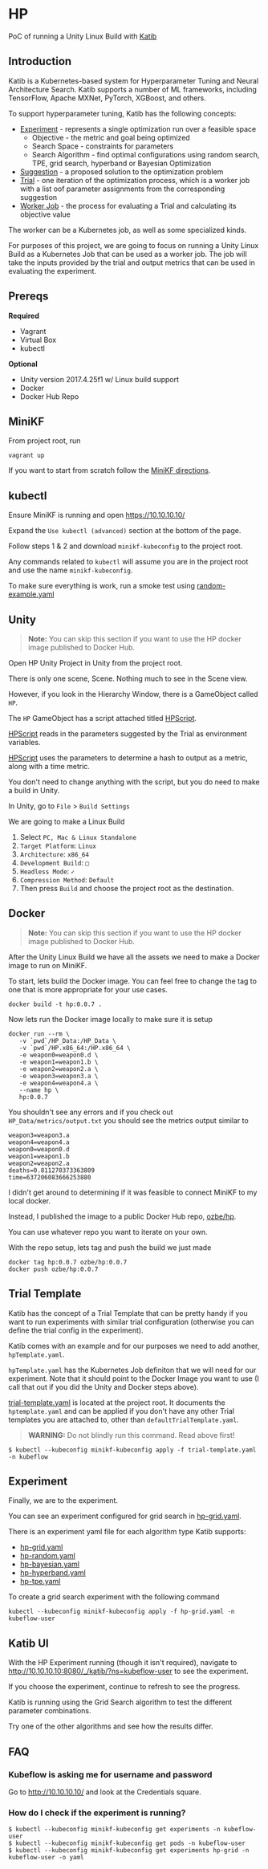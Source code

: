 # HP

PoC of running a Unity Linux Build with
[Katib](https://github.com/kubeflow/katib)

## Introduction

Katib is a Kubernetes-based system for Hyperparameter Tuning and Neural
Architecture Search. Katib supports a number of ML frameworks, including
TensorFlow, Apache MXNet, PyTorch, XGBoost, and others.

To support hyperparameter tuning, Katib has the following concepts:
- [Experiment](https://github.com/kubeflow/katib#experiment) -
  represents a single optimization run over a feasible space
  - Objective - the metric and goal being optimized
  - Search Space - constraints for parameters
  - Search Algorithm - find optimal configurations using random search,
    TPE, grid search, hyperband or Bayesian Optimization
- [Suggestion](https://github.com/kubeflow/katib#suggestion) - a
  proposed solution to the optimization problem
- [Trial](https://github.com/kubeflow/katib#trial) - one iteration of
  the optimization process, which is a worker job with a list oof
  parameter assignments from the corresponding suggestion
- [Worker Job](https://github.com/kubeflow/katib#trial) - the process
  for evaluating a Trial and calculating its objective value

The worker can be a Kubernetes job, as well as some specialized kinds.

For purposes of this project, we are going to focus on running a Unity
Linux Build as a Kubernetes Job that can be used as a worker job. The
job will take the inputs provided by the trial and output metrics that
can be used in evaluating the experiment.

## Prereqs

**Required**
- Vagrant
- Virtual Box
- kubectl

**Optional**
- Unity version 2017.4.25f1 w/ Linux build support
- Docker
- Docker Hub Repo

## MiniKF

From project root, run

```
vagrant up
```

If you want to start from scratch follow the
[MiniKF directions](https://www.kubeflow.org/docs/other-guides/virtual-dev/getting-started-minikf/).

## kubectl

Ensure MiniKF is running and open <https://10.10.10.10/>

Expand the `Use kubectl (advanced)` section at the bottom of the page.

Follow steps 1 & 2 and download `minikf-kubeconfig` to the project root.

Any commands related to `kubectl` will assume you are in the project
root and use the name `minikf-kubeconfig`.

To make sure everything is work, run a smoke test using
[random-example.yaml](https://www.kubeflow.org/docs/components/hyperparameter-tuning/hyperparameter/#example-using-random-algorithm)

## Unity

> **Note:** You can skip this section if you want to use the HP docker
> image published to Docker Hub.

Open HP Unity Project in Unity from the project root.

There is only one scene, Scene. Nothing much to see in the Scene view.

However, if you look in the Hierarchy Window, there is a GameObject
called `HP`.

The `HP` GameObject has a script attached titled
[HPScript](Assets/HPScript.cs).

[HPScript](Assets/HPScript.cs) reads in the parameters suggested by the
Trial as environment variables.

[HPScript](Assets/HPScript.cs) uses the parameters to determine a hash
to output as a metric, along with a time metric.

You don't need to change anything with the script, but you do need to
make a build in Unity.

In Unity, go to `File` > `Build Settings`

We are going to make a Linux Build

1. Select `PC, Mac & Linux Standalone`
2. `Target Platform`: `Linux`
3. `Architecture`: `x86_64`
4. `Development Build`: `□`
5. `Headless Mode`: `✓`
6. `Compression Method`: `Default`
7. Then press `Build` and choose the project root as the destination.

## Docker

> **Note:** You can skip this section if you want to use the HP docker
> image published to Docker Hub.

After the Unity Linux Build we have all the assets we need to make a
Docker image to run on MiniKF.

To start, lets build the Docker image. You can feel free to change the
tag to one that is more appropriate for your use cases.

```
docker build -t hp:0.0.7 .
```

Now lets run the Docker image locally to make sure it is setup

```
docker run --rm \
   -v `pwd`/HP_Data:/HP_Data \
   -v `pwd`/HP.x86_64:/HP.x86_64 \
   -e weapon0=weapon0.d \
   -e weapon1=weapon1.b \
   -e weapon2=weapon2.a \
   -e weapon3=weapon3.a \
   -e weapon4=weapon4.a \
   --name hp \
   hp:0.0.7
```

You shouldn't see any errors and if you check out
`HP_Data/metrics/output.txt` you should see the metrics output similar
to

```
weapon3=weapon3.a
weapon4=weapon4.a
weapon0=weapon0.d
weapon1=weapon1.b
weapon2=weapon2.a
deaths=0.811270373363809
time=637206083666253880
```

I didn't get around to determining if it was feasible to connect MiniKF
to my local docker.

Instead, I published the image to a public Docker Hub repo,
[ozbe/hp](https://hub.docker.com/r/ozbe/hp).

You can use whatever repo you want to iterate on your own.

With the repo setup, lets tag and push the build we just made

```
docker tag hp:0.0.7 ozbe/hp:0.0.7
docker push ozbe/hp:0.0.7
```

## Trial Template

Katib has the concept of a Trial Template that can be pretty handy if
you want to run experiments with similar trial configuration (otherwise
you can define the trial config in the experiment).

Katib comes with an example and for our purposes we need to add another,
`hpTemplate.yaml`.

`hpTemplate.yaml` has the Kubernetes Job definiton that we will need for
our experiment. Note that it should point to the Docker Image you want
to use (I call that out if you did the Unity and Docker steps above).

[trial-template.yaml](trial-template.yaml) is located at the project
root. It documents the `hptemplate.yaml` and can be applied if you don't
have any other Trial templates you are attached to, other than
`defaultTrialTemplate.yaml`.

> **WARNING:** Do not blindly run this command. Read above first!

```
$ kubectl --kubeconfig minikf-kubeconfig apply -f trial-template.yaml -n kubeflow
```

## Experiment

Finally, we are to the experiment.

You can see an experiment configured for grid search in
[hp-grid.yaml](hp-grid.yaml).

There is an experiment yaml file for each algorithm type Katib supports:
- [hp-grid.yaml](hp-grid.yaml)
- [hp-random.yaml](hp-random.yaml)
- [hp-bayesian.yaml](hp-bayesian.yaml)
- [hp-hyperband.yaml](hp-hyperband.yaml)
- [hp-tpe.yaml](hp-tpe.yaml)

To create a grid search experiment with the following command

```
kubectl --kubeconfig minikf-kubeconfig apply -f hp-grid.yaml -n kubeflow-user
```

## Katib UI

With the HP Experiment running (though it isn't required), navigate to
<http://10.10.10.10:8080/_/katib/?ns=kubeflow-user> to see the
experiment.

If you choose the experiment, continue to refresh to see the progress.

Katib is running using the Grid Search algorithm to test the different
parameter combinations.

Try one of the other algorithms and see how the results differ.

## FAQ

### Kubeflow is asking me for username and password

Go to <http://10.10.10.10/> and look at the Credentials square.

### How do I check if the experiment is running?

```
$ kubectl --kubeconfig minikf-kubeconfig get experiments -n kubeflow-user
$ kubectl --kubeconfig minikf-kubeconfig get pods -n kubeflow-user
$ kubectl --kubeconfig minikf-kubeconfig get experiments hp-grid -n kubeflow-user -o yaml
